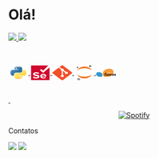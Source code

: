 # Olá!

<div align="center" style='display:flex'>
            <a href="https://github.com/thimowthy">
            <img height="150em" src="https://github-readme-stats-thimowthys-projects.vercel.app/api?username=thimowthy&show_icons=true&theme=dark&include_all_commits=true&count_private=true"/>
            <img height="150em" src="https://github-readme-stats-thimowthys-projects.vercel.app/api/top-langs/?username=thimowthy&layout=compact&langs_count=7&theme=dark&count_private=true"/>
</div>

##

<div style="display: inline_block">
            <br>
            <img align="center" alt="-Python" height="30" width="40" src="https://raw.githubusercontent.com/devicons/devicon/master/icons/python/python-original.svg">
            <img align="center" alt="-Python" height="30" width="40" src="https://github.com/devicons/devicon/blob/master/icons/selenium/selenium-original.svg">
            <img align="center" alt="-Python" height="30" width="40" src="https://github.com/devicons/devicon/blob/master/icons/git/git-original.svg"> 
            <img align="center" alt="-Python" height="30" width="40" src="https://github.com/devicons/devicon/blob/master/icons/jupyter/jupyter-original.svg">
            <img align="center" alt="-Python" height="30" width="40" src="https://github.com/devicons/devicon/blob/master/icons/scikitlearn/scikitlearn-original.svg">
</div>
  
##
&nbsp;<div align="center">
            [![Spotify](https://novatorem-thimowthys-projects.vercel.app/api/spotify)](https://open.spotify.com/user/21oro5tak3wo7l72cbrinjetq)
</div>

<div> 
            <p> Contatos </p>
            <a href = "mailto:dannilo.souz@gmail.com"><img src="https://img.shields.io/badge/-Gmail-%23333?style=for-the-badge&logo=gmail&logoColor=white" target="_blank"></a>
            <a href="https://www.linkedin.com/in/dannilo-costa-821476263/" target="_blank"><img src="https://img.shields.io/badge/-LinkedIn-%230077B5?style=for-the-badge&logo=linkedin&logoColor=white" target="_blank"></a>
</div>
  
